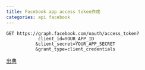 ```yaml
---
title: Facebook app access token作成
categories: api facebook
---
```


```
GET https://graph.facebook.com/oauth/access_token?
            client_id=YOUR_APP_ID
           &client_secret=YOUR_APP_SECRET
           &grant_type=client_credentials
```
[出典](https://developers.facebook.com/docs/technical-guides/opengraph/publishing-with-app-token/)
